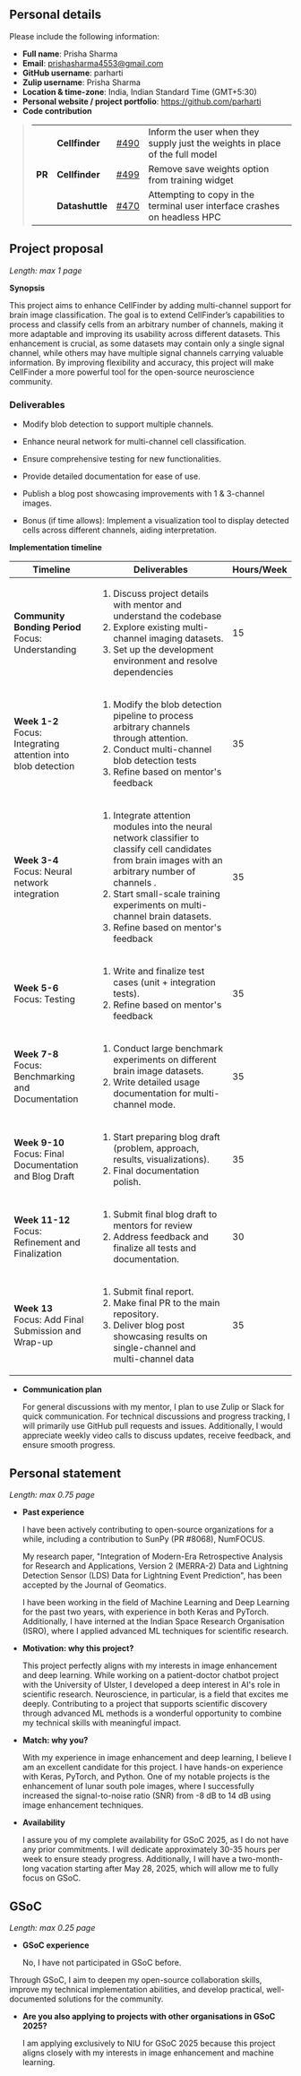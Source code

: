 ## Personal details

Please include the following information:

- **Full name**: Prisha Sharma
- **Email**: prishasharma4553@gmail.com
- **GitHub username**: parharti
- **Zulip username**: Prisha Sharma
- **Location & time-zone**: India, Indian Standard Time (GMT+5:30)
- **Personal website / project portfolio**: https://github.com/parharti
- **Code contribution**
<blockquote>
    <table>
        <tr>
            <td rowspan="5"><strong>PR</strong></td>
            <td><strong>Cellfinder</strong></td>
            <td><a href="https://github.com/brainglobe/cellfinder/pull/490">#490</a></td>
            <td>Inform the user when they supply just the weights in place of the full model</td>
        </tr>
        <tr>
            <td><strong>Cellfinder</strong></td>
            <td><a href="https://github.com/brainglobe/cellfinder/pull/499">#499</a></td>
            <td>Remove save weights option from training widget</td>
        </tr>
        <tr>
            <td><strong>Datashuttle</strong></td>
            <td><a href="https://github.com/neuroinformatics-unit/datashuttle/pull/470">#470</a></td>
            <td>Attempting to copy in the terminal user interface crashes on headless HPC</td>
        </tr>
    </table>
</blockquote>



## Project proposal

_Length: max 1 page_

**Synopsis**

This project aims to enhance CellFinder by adding multi-channel support for brain image classification. The goal is to extend CellFinder’s capabilities to process and classify cells from an arbitrary number of channels, making it more adaptable and improving its usability across different datasets. This enhancement is crucial, as some datasets may contain only a single signal channel, while others may have multiple signal channels carrying valuable information. By improving flexibility and accuracy, this project will make CellFinder a more powerful tool for the open-source neuroscience community.

### Deliverables

- Modify blob detection to support multiple channels.

- Enhance neural network for multi-channel cell classification.

- Ensure comprehensive testing for new functionalities.

- Provide detailed documentation for ease of use.

- Publish a blog post showcasing improvements with 1 & 3-channel images.

-  Bonus (if time allows): Implement a visualization tool to display detected cells across different channels, aiding interpretation.

**Implementation timeline**

<table>
  <thead>
    <tr>
      <th>Timeline</th>
      <th>Deliverables</th>
      <th>Hours/Week</th>
    </tr>
  </thead>
  <tbody>
    <tr>
      <td><b>Community Bonding Period</b><br>Focus: Understanding</td>
      <td>
        <ol type="1">
          <li>Discuss project details with mentor and understand the codebase</li>
          <li>Explore existing multi-channel imaging datasets.</li>
          <li>Set up the development environment and resolve dependencies</li>
        </ol>
      </td>
      <td>15</td>
    </tr>
    <tr>
      <td><b>Week 1-2</b><br>Focus: Integrating attention into blob detection</td>
      <td>
        <ol type="1">
          <li>Modify the blob detection pipeline to process arbitrary channels through attention.</li>
          <li>Conduct multi-channel blob detection tests</li>
          <li>Refine based on mentor's feedback</li>
        </ol>
      </td>
      <td>35</td>
    </tr>
    <tr>
      <td><b>Week 3-4</b><br>Focus: Neural network integration</td>
      <td>
        <ol type="1">
          <li>Integrate attention modules into the neural network classifier to classify cell candidates from brain images with an arbitrary number of channels  .</li>
          <li>Start small-scale training experiments on multi-channel brain datasets.</li>
          <li>Refine based on mentor's feedback</li>
        </ol>
      </td>
      <td>35</td>
    </tr>
    <tr>
      <td><b>Week 5-6</b><br>Focus: Testing </td>
      <td>
        <ol type="1">
          <li>Write and finalize test cases (unit + integration tests).</li>
          <li>Refine based on mentor's feedback</li>
        </ol>
      </td>
      <td>35</td>
    </tr>
    <tr>
      <td><b>Week 7-8 </b><br>Focus: Benchmarking and Documentation</td>
      <td>
        <ol type="1">
          <li>Conduct large benchmark experiments on different brain image datasets.</li>
          <li>Write detailed usage documentation for multi-channel mode.</li>
        </ol>
      </td>
      <td>35</td>
    </tr>
    <tr>
      <td><b>Week 9-10</b><br>Focus: Final Documentation and Blog Draft</td>
      <td>
        <ol type="1">
          <li>Start preparing blog draft (problem, approach, results, visualizations).</li>
          <li>Final documentation polish.</li>
        </ol>
      </td>
      <td>35</td>
    </tr>
    <tr>
      <td><b>Week 11-12</b><br>Focus: Refinement and Finalization</td>
      <td>
        <ol type="1">
          <li>Submit final blog draft to mentors for review</li>
          <li>Address feedback and finalize all tests and documentation.</li>
        </ol>
      </td>
      <td>30</td>
    </tr>
    <tr>
      <td><b>Week 13</b><br>Focus: Add Final Submission and Wrap-up</td>
      <td>
        <ol type="1">
          <li> Submit final report.</li>
          <li>Make final PR to the main repository.</li>
          <li>Deliver blog post showcasing results on single-channel and multi-channel data</li>
        </ol>
      </td>
      <td>35</td>
    </tr>
    <tr>
  </tbody>
</table>

- **Communication plan**

  For general discussions with my mentor, I plan to use Zulip or Slack for quick communication. For technical discussions and progress tracking, I will primarily use GitHub pull requests and issues. Additionally, I would appreciate weekly video calls to discuss updates, receive feedback, and ensure smooth progress.

## Personal statement

_Length: max 0.75 page_

- **Past experience**

  I have been actively contributing to open-source organizations for a while, including a contribution to SunPy (PR #8068), NumFOCUS.

  My research paper, "Integration of Modern-Era Retrospective Analysis for Research and Applications, Version 2 (MERRA-2) Data and Lightning Detection Sensor (LDS) Data for Lightning Event Prediction", has been accepted by the Journal of Geomatics.

  I have been working in the field of Machine Learning and Deep Learning for the past two years, with experience in both Keras and PyTorch. Additionally, I have interned at the Indian Space Research Organisation (ISRO), where I applied advanced ML techniques for scientific research.

- **Motivation: why this project?**

  This project perfectly aligns with my interests in image enhancement and deep learning. While working on a patient-doctor chatbot project with the University of Ulster, I developed a deep interest in AI's role in scientific research. Neuroscience, in particular, is a field that excites me deeply. Contributing to a project that supports scientific discovery through advanced ML methods is a wonderful opportunity to combine my technical skills with meaningful impact.

- **Match: why you?**

  With my experience in image enhancement and deep learning, I believe I am an excellent candidate for this project. I have hands-on experience with Keras, PyTorch, and Python. One of my notable projects is the enhancement of lunar south pole images, where I successfully increased the signal-to-noise ratio (SNR) from -8 dB to 14 dB using image enhancement techniques.

- **Availability**

  I assure you of my complete availability for GSoC 2025, as I do not have any prior commitments. I will dedicate approximately 30-35 hours per week to ensure steady progress. Additionally, I will have a two-month-long vacation starting after May 28, 2025, which will allow me to fully focus on GSoC.

## GSoC

_Length: max 0.25 page_

- **GSoC experience**

  No, I have not participated in GSoC before.

Through GSoC, I aim to deepen my open-source collaboration skills, improve my technical implementation abilities, and develop practical, well-documented solutions for the community.

- **Are you also applying to projects with other organisations in GSoC 2025?**

  I am applying exclusively to NIU for GSoC 2025 because this project aligns closely with my interests in image enhancement and machine learning.

